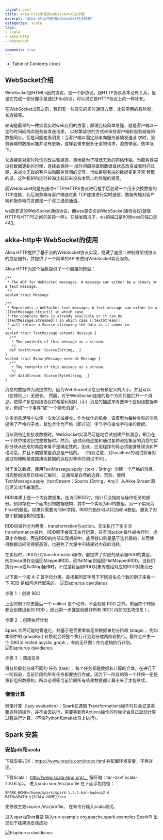 ```yaml
---
layout: post
title: akka-http中使用websocket方法详解
excerpt: "akka-http中使用websocket方法祥解"
categories: scala
tags: 
- scala
- akka-http
- websocket

comments: true
---
```


* Table of Contents
{:toc}



## WebSocket介绍

WebSocket是HTML5出的协议，是一个新协议，跟HTTP协议基本没有关系，但是它完成一部分握手是通过http协议，可以说它是HTTP协议上的一种补充。

在WebSocket出现之前，我们有一些其它的实时通讯方案，比较常用的有轮询，长连接等。

轮询是最早的一种实现实时web应用的方案；原理比较简单易懂，就是客户端以一定的时间间隔向服务器发送请求，
以频繁请求的方式来保持客户端和服务器端的数据同步。但是问题也很明显：当客户端以固定频率向服务器端发送请
求时，服务器端的数据可能并没有更新，这样会带来很多无谓的请求，浪费带宽，效率低下。

长连接是对定时轮询的改进和提高，目地是为了降低无效的网络传输。当服务器端没有数据更新的时候，连接会保持一
段时间周期直到数据或状态改变或者时间过期，来减少无效的客户端和服务器间的交互。当如果服务端的数据变更非常
频繁的话，这种机制和定时轮询比较起来没有本质上的性能的提高。

而WebSocket则是先通过HTTP/HTTPS协议进行握手后创建一个用于交换数据的TCP连接，此后服务端与客户端通过此
TCP连接进行实时通信。数据传输对客户端和服务端而言都是一个双工通信通道。

ws是普通的WebSocket通信协议，而wss是安全的WebSocket通信协议(就像HTTP与HTTPS之间的差异一样)。在缺省情况下，ws的端口是80而wss的端口是443。




## akka-http中 WebSocket的使用

Akka HTTP提供了基于流的WebSocket协议实现，隐藏了底层二进制框架线协议的底层细节，并提供了一个简单的API来使用WebSocket实现服务。

Akka HTTP为这个抽象提供了一个直接的模型：

```
/**
 * The ADT for WebSocket messages. A message can either be a binary or a text message.
 */
sealed trait Message
 
/**
 * Represents a WebSocket text message. A text message can either be a [[TextMessage.Strict]] in which case
 * the complete data is already available or it can be [[TextMessage.Streamed]] in which case [[textStream]]
 * will return a Source streaming the data as it comes in.
 */
sealed trait TextMessage extends Message {
  /**
   * The contents of this message as a stream.
   */
  def textStream: Source[String, _]
}
sealed trait BinaryMessage extends Message {
  /**
   * The contents of this message as a stream.
   */
  def dataStream: Source[ByteString, _]
}

```
消息的数据作为流提供的，因为WebSocket消息没有预定义的大小，并且可以（在理论上）无限长。 然而，对于WebSocket连接的每个方向只能打开一个消息，使得许多应用级协议将希望利用对（小）消息的描述来传送单个应用级数据单元，例如“一个事件”或“一个聊天消息“。

许多消息足够小以便一次发送或接收。作为优化的机会，该模型为每种类型的消息提供了严格的子类，其包含作为严格（即非流）字节字符串或字符串的数据。

当从网络连接接收数据时，WebSocket实现尽可能地尝试创建严格消息，即当在一个块中接收到完整数据时。然而，通过网络连接和通过各种流抽象层的消息的实际分块从应用的角度来看不是确定性的。因此，应用程序代码必须能够处理流和严格消息，并且不期望某些消息是严格的。 （特别注意，对localhost的测试将与对通过物理网络连接接收数据的远程对等体的测试不同）。

对于发送数据，使用TextMessage.apply（text：String）创建一个严格的消息，当完整的消息已经被汇编时，
这通常是自然的选择。否则，使用TextMessage.apply（textStream：Source [String，Any]）从Akka Stream源创建流式传输消息。



RDD本质上是一个内存数据集，在访问RDD时，指针只会指向与操作相关的部分。例如存在一个面向列的数据结构，其中一个实现为Int的数组，另一个实现为Float的数组。如果只需要访问Int字段，RDD的指针可以只访问Int数组，避免了对整个数据结构的扫描。

RDD将操作分为两类：transformation与action。无论执行了多少次transformation操作，RDD都不会真正执行运算，只有当action操作被执行时，运算才会触发。而在RDD的内部实现机制中，底层接口则是基于迭代器的，从而使得数据访问变得更高效，也避免了大量中间结果对内存的消耗。

在实现时，RDD针对transformation操作，都提供了对应的继承自RDD的类型，例如map操作会返回MappedRDD，而flatMap则返回FlatMappedRDD。当我们执行map或flatMap操作时，不过是将当前RDD对象传递给对应的RDD对象而已.

以下面一个按 A-Z 首字母分类，查找相同首字母下不同姓名总个数的例子来看一下 RDD 是如何运行起来的。
![Elaphurus davidianus](http://images0.cnblogs.com/blog/107289/201508/111610089731588.jpg)

步骤 1 ：创建 RDD  

上面的例子除去最后一个 collect 是个动作，不会创建 RDD 之外，前面四个转换都会创建出新的 RDD 。因此第一步就是创建好所有 RDD( 内部的五项信息 ) 。

步骤 2 ：创建执行计划 

Spark 会尽可能地管道化，并基于是否要重新组织数据来划分阶段 (stage) ，例如本例中的 groupBy() 转换就会将整个执行计划划分成两阶段执行。最终会产生一个 DAG(directed acyclic graph ，有向无环图 ) 作为逻辑执行计划。
![Elaphurus davidianus](http://images0.cnblogs.com/blog/107289/201508/111610154426712.jpg)

步骤 3 ：调度任务  

将各阶段划分成不同的 任务 (task) ，每个任务都是数据和计算的合体。在进行下一阶段前，当前阶段的所有任务都要执行完成。因为下一阶段的第一个转换一定是重新组织数据的，所以必须等当前阶段所有结果数据都计算出来了才能继续。


### 懒惰计算

懒惰计算（lazy evaluation）：Spark在遇到 Transformations操作时只会记录需要这样的操作，并不会去执行，需要等到有Actions操作的时候才会真正启动计算过程进行计算。（不像Python和matlab马上执行）。



## Spark 安装

### 安装jdk和scala

下载安装JDK：https://www.oracle.com/index.html 并配置环境变量，不再详述。

下载Scala： http://www.scala-lang.org/。
解压缩：tar –zxvf scala-2.10.6.tgz。
进入sudo vim /etc/profile 在下面添加路径：
```
SPARK_HOME=/home/spark/spark-1.5.1-bin-hadoop2.6
PATH=$PATH:${SCALA_HOME}/bin
``` 
使修改生效source /etc/profile。
在命令行输入scala测试。

进入spark的bin目录
输入run-example org.apache.spark.examples.SparkPi 
出现如下结果则安装成功

![Elaphurus davidianus](../../../images/2016_10_16_1.png)


